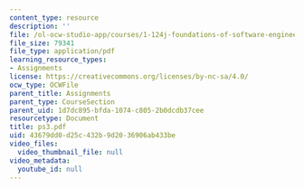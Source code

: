 ```yaml
---
content_type: resource
description: ''
file: /ol-ocw-studio-app/courses/1-124j-foundations-of-software-engineering-fall-2000/43679dd0d25c432b9d2036906ab433be_ps3.pdf
file_size: 79341
file_type: application/pdf
learning_resource_types:
- Assignments
license: https://creativecommons.org/licenses/by-nc-sa/4.0/
ocw_type: OCWFile
parent_title: Assignments
parent_type: CourseSection
parent_uid: 1d7dc895-bfda-1074-c805-2b0dcdb37cee
resourcetype: Document
title: ps3.pdf
uid: 43679dd0-d25c-432b-9d20-36906ab433be
video_files:
  video_thumbnail_file: null
video_metadata:
  youtube_id: null
---
```


